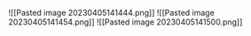 
![[Pasted image 20230405141444.png]]
![[Pasted image 20230405141454.png]]
![[Pasted image 20230405141500.png]]
